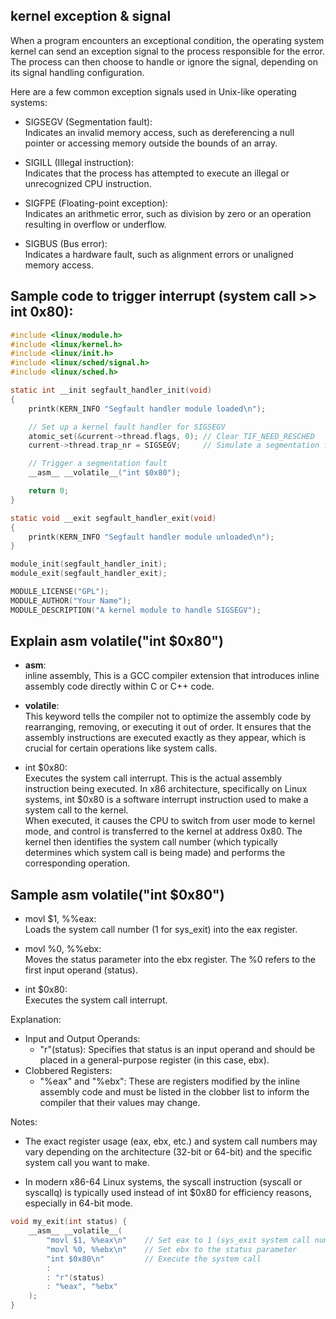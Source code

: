 ## kernel exception & signal

When a program encounters an exceptional condition, the operating system kernel can send an exception signal to the process responsible for the error. The process can then choose to handle or ignore the signal, depending on its signal handling configuration.

Here are a few common exception signals used in Unix-like operating systems:

- SIGSEGV (Segmentation fault): \
Indicates an invalid memory access, such as dereferencing a null pointer or accessing memory outside the bounds of an array.

- SIGILL (Illegal instruction): \
Indicates that the process has attempted to execute an illegal or unrecognized CPU instruction.

- SIGFPE (Floating-point exception): \
Indicates an arithmetic error, such as division by zero or an operation resulting in overflow or underflow.

- SIGBUS (Bus error): \
Indicates a hardware fault, such as alignment errors or unaligned memory access.

## Sample code to trigger interrupt (system call >> int 0x80):
```c
#include <linux/module.h>
#include <linux/kernel.h>
#include <linux/init.h>
#include <linux/sched/signal.h>
#include <linux/sched.h>

static int __init segfault_handler_init(void)
{
    printk(KERN_INFO "Segfault handler module loaded\n");

    // Set up a kernel fault handler for SIGSEGV
    atomic_set(&current->thread.flags, 0); // Clear TIF_NEED_RESCHED
    current->thread.trap_nr = SIGSEGV;     // Simulate a segmentation fault

    // Trigger a segmentation fault
    __asm__ __volatile__("int $0x80");

    return 0;
}

static void __exit segfault_handler_exit(void)
{
    printk(KERN_INFO "Segfault handler module unloaded\n");
}

module_init(segfault_handler_init);
module_exit(segfault_handler_exit);

MODULE_LICENSE("GPL");
MODULE_AUTHOR("Your Name");
MODULE_DESCRIPTION("A kernel module to handle SIGSEGV");
```

## Explain __asm__ __volatile__("int $0x80")

- __asm__: \
inline assembly, This is a GCC compiler extension that introduces inline assembly code directly within C or C++ code.

- __volatile__: \
This keyword tells the compiler not to optimize the assembly code by rearranging, removing, or executing it out of order. It ensures that the assembly instructions are executed exactly as they appear, which is crucial for certain operations like system calls.

- int $0x80: \
Executes the system call interrupt.
This is the actual assembly instruction being executed. In x86 architecture, specifically on Linux systems, int $0x80 is a software interrupt instruction used to make a system call to the kernel. 
\
When executed, it causes the CPU to switch from user mode to kernel mode, and control is transferred to the kernel at address 0x80. 
The kernel then identifies the system call number (which typically determines which system call is being made) and performs the corresponding operation.

## Sample __asm__ __volatile__("int $0x80")

- movl $1, %%eax: \
Loads the system call number (1 for sys_exit) into the eax register.

- movl %0, %%ebx: \
Moves the status parameter into the ebx register. The %0 refers to the first input operand (status).

- int $0x80: \
Executes the system call interrupt.

Explanation:

- Input and Output Operands:
    - "r"(status): Specifies that status is an input operand and should be placed in a general-purpose register (in this case, ebx).
- Clobbered Registers:
    - "%eax" and "%ebx": These are registers modified by the inline assembly code and must be listed in the clobber list to inform the compiler that their values may change.

Notes:

- The exact register usage (eax, ebx, etc.) and system call numbers may vary depending on the architecture (32-bit or 64-bit) and the specific system call you want to make.

- In modern x86-64 Linux systems, the syscall instruction (syscall or syscallq) is typically used instead of int $0x80 for efficiency reasons, especially in 64-bit mode. 

```c
void my_exit(int status) {
    __asm__ __volatile__(
        "movl $1, %%eax\n"    // Set eax to 1 (sys_exit system call number)
        "movl %0, %%ebx\n"    // Set ebx to the status parameter
        "int $0x80\n"         // Execute the system call
        :
        : "r"(status)
        : "%eax", "%ebx"
    );
}
```
